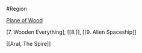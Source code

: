 #Region

[Plane of Wood]()

[7. Wooden Everything], [[8.]], [[9. Alien Spaceship]]

[[Aral, The Spire]]
